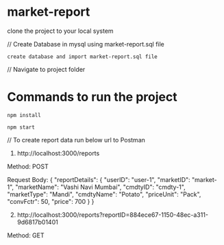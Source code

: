 # market-report


clone the project to your local system

// Create Database in mysql using market-report.sql file

    create database and import market-report.sql file

// Navigate to project folder

# Commands to run the project

    npm install

    npm start

// To create report data run below url to Postman
1. http://localhost:3000/reports

Method: POST

Request Body:
{
 "reportDetails": {
 "userID": "user-1",
 "marketID": "market-1",
 "marketName": "Vashi Navi Mumbai",
 "cmdtyID": "cmdty-1",
 "marketType": "Mandi",
 "cmdtyName": "Potato",
 "priceUnit": "Pack",
 "convFctr": 50,
 "price": 700
 }
}

2. http://localhost:3000/reports?reportID=884ece67-1150-48ec-a311-9d6817b01401

Method: GET